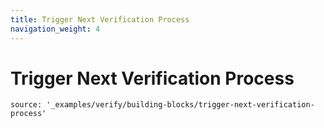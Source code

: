 ```yaml
---
title: Trigger Next Verification Process
navigation_weight: 4
---
```


# Trigger Next Verification Process 

```tabbed_examples
source: '_examples/verify/building-blocks/trigger-next-verification-process'
```
